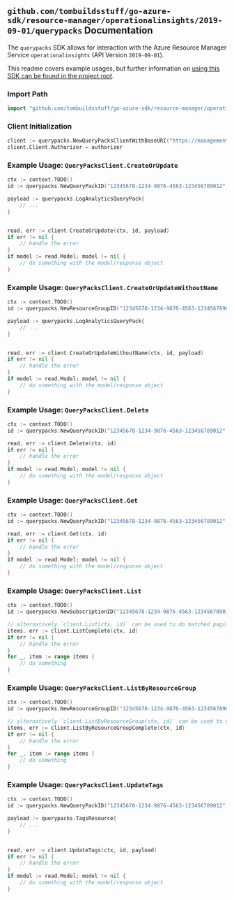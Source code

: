 
## `github.com/tombuildsstuff/go-azure-sdk/resource-manager/operationalinsights/2019-09-01/querypacks` Documentation

The `querypacks` SDK allows for interaction with the Azure Resource Manager Service `operationalinsights` (API Version `2019-09-01`).

This readme covers example usages, but further information on [using this SDK can be found in the project root](https://github.com/tombuildsstuff/go-azure-sdk/tree/main/docs).

### Import Path

```go
import "github.com/tombuildsstuff/go-azure-sdk/resource-manager/operationalinsights/2019-09-01/querypacks"
```


### Client Initialization

```go
client := querypacks.NewQueryPacksClientWithBaseURI("https://management.azure.com")
client.Client.Authorizer = authorizer
```


### Example Usage: `QueryPacksClient.CreateOrUpdate`

```go
ctx := context.TODO()
id := querypacks.NewQueryPackID("12345678-1234-9876-4563-123456789012", "example-resource-group", "queryPackValue")

payload := querypacks.LogAnalyticsQueryPack{
	// ...
}


read, err := client.CreateOrUpdate(ctx, id, payload)
if err != nil {
	// handle the error
}
if model := read.Model; model != nil {
	// do something with the model/response object
}
```


### Example Usage: `QueryPacksClient.CreateOrUpdateWithoutName`

```go
ctx := context.TODO()
id := querypacks.NewResourceGroupID("12345678-1234-9876-4563-123456789012", "example-resource-group")

payload := querypacks.LogAnalyticsQueryPack{
	// ...
}


read, err := client.CreateOrUpdateWithoutName(ctx, id, payload)
if err != nil {
	// handle the error
}
if model := read.Model; model != nil {
	// do something with the model/response object
}
```


### Example Usage: `QueryPacksClient.Delete`

```go
ctx := context.TODO()
id := querypacks.NewQueryPackID("12345678-1234-9876-4563-123456789012", "example-resource-group", "queryPackValue")

read, err := client.Delete(ctx, id)
if err != nil {
	// handle the error
}
if model := read.Model; model != nil {
	// do something with the model/response object
}
```


### Example Usage: `QueryPacksClient.Get`

```go
ctx := context.TODO()
id := querypacks.NewQueryPackID("12345678-1234-9876-4563-123456789012", "example-resource-group", "queryPackValue")

read, err := client.Get(ctx, id)
if err != nil {
	// handle the error
}
if model := read.Model; model != nil {
	// do something with the model/response object
}
```


### Example Usage: `QueryPacksClient.List`

```go
ctx := context.TODO()
id := querypacks.NewSubscriptionID("12345678-1234-9876-4563-123456789012")

// alternatively `client.List(ctx, id)` can be used to do batched pagination
items, err := client.ListComplete(ctx, id)
if err != nil {
	// handle the error
}
for _, item := range items {
	// do something
}
```


### Example Usage: `QueryPacksClient.ListByResourceGroup`

```go
ctx := context.TODO()
id := querypacks.NewResourceGroupID("12345678-1234-9876-4563-123456789012", "example-resource-group")

// alternatively `client.ListByResourceGroup(ctx, id)` can be used to do batched pagination
items, err := client.ListByResourceGroupComplete(ctx, id)
if err != nil {
	// handle the error
}
for _, item := range items {
	// do something
}
```


### Example Usage: `QueryPacksClient.UpdateTags`

```go
ctx := context.TODO()
id := querypacks.NewQueryPackID("12345678-1234-9876-4563-123456789012", "example-resource-group", "queryPackValue")

payload := querypacks.TagsResource{
	// ...
}


read, err := client.UpdateTags(ctx, id, payload)
if err != nil {
	// handle the error
}
if model := read.Model; model != nil {
	// do something with the model/response object
}
```

